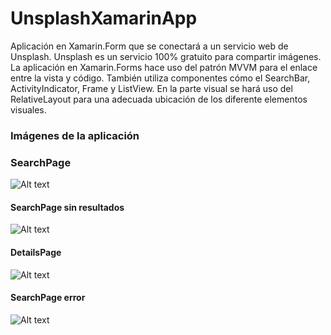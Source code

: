 # UnsplashXamarinApp
Aplicación en Xamarin.Form que se conectará a un servicio web de Unsplash. Unsplash es un servicio 100% gratuito para compartir imágenes.  La aplicación en Xamarin.Forms hace uso del patrón MVVM para el enlace entre la vista y código. También utiliza componentes cómo el SearchBar, ActivityIndicator, Frame y ListView. En la parte visual se hará uso del RelativeLayout para una adecuada ubicación de los diferente elementos visuales.

### Imágenes de la aplicación

### SearchPage
![Alt text](/Documentation/images/Screenshot-01.png?raw=true "SearchPage")

#### SearchPage sin resultados
![Alt text](/Documentation/images/Screenshot-02.png?raw=true "SearchPage sin resultados")

#### DetailsPage
![Alt text](/Documentation/images/Screenshot-03.png?raw=true "DetailsPage")

#### SearchPage error
![Alt text](/Documentation/images/Screenshot-04.png?raw=true "SearchPage error")

